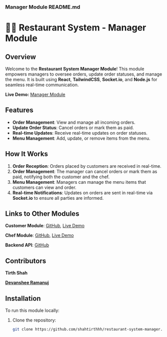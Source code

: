 
### Manager Module README.md


# 🧑‍💼 Restaurant System - Manager Module

## Overview

Welcome to the **Restaurant System Manager Module**! This module empowers managers to oversee orders, update order statuses, and manage the menu. It is built using **React**, **TailwindCSS**, **Socket.io**, and **Node.js** for seamless real-time communication.

**Live Demo:** [Manager Module](https://retaurant-system-manager-module.netlify.app/)

## Features

- **Order Management**: View and manage all incoming orders.
- **Update Order Status**: Cancel orders or mark them as paid.
- **Real-time Updates**: Receive real-time updates on order statuses.
- **Menu Management**: Add, update, or remove items from the menu.

## How It Works

1. **Order Reception**: Orders placed by customers are received in real-time.
2. **Order Management**: The manager can cancel orders or mark them as paid, notifying both the customer and the chef.
3. **Menu Management**: Managers can manage the menu items that customers can view and order.
4. **Real-time Notifications**: Updates on orders are sent in real-time via **Socket.io** to ensure all parties are informed.


## Links to Other Modules
**Customer Module**: [GitHub](https://github.com/shahtirthhh/restaurant-system-customer), [Live Demo](https://restaurant-system-customer-module.netlify.app/)

**Chef Module**: [GitHub](https://github.com/shahtirthhh/restaurant-system-chef), [Live Demo](https://restaurant-system-chef-module.netlify.app/)

**Backend API**: [GitHub](https://github.com/shahtirthhh/restaurant-system-backend)

## Contributors
**Tirth Shah**
      
[**Devanshee Ramanuj**](https://github.com/ramanujdevanshee22)

## Installation

To run this module locally:

1. Clone the repository:
   ```bash
   git clone https://github.com/shahtirthhh/restaurant-system-manager.git
